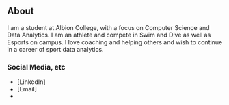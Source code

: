 ## About

I am a student at Albion College, with a focus on Computer Science and Data Analytics. I am an athlete and compete in Swim and Dive as well as Esports on campus. I love coaching and helping others and wish to continue in a career of sport data analytics. 

### Social Media, etc

- [LinkedIn]
- [Email]
- 
